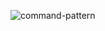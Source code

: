 ![command-pattern](https://user-images.githubusercontent.com/81713250/141468060-10203bd8-c049-40c0-9a1c-693378328638.png)